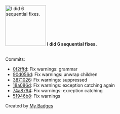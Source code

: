 <img src="https://github.com/my-badges/my-badges/blob/master/src/all-badges/fix-commit/fix-6.png?raw=true" alt="I did 6 sequential fixes." title="I did 6 sequential fixes." width="128">
<strong>I did 6 sequential fixes.</strong>
<br><br>

Commits:

- <a href="https://github.com/man250001/MovieTickets/commit/0f2fffd5609f4095eb0e1cbf6ed9a333d08b787d">0f2fffd</a>: Fix warnings: grammar
- <a href="https://github.com/man250001/MovieTickets/commit/90d056d8475dcbefe448329129a74b5bb8f99d13">90d056d</a>: Fix warnings: unwrap children
- <a href="https://github.com/man250001/MovieTickets/commit/387102679809180180e26998a84105de0b653e9d">3871026</a>: Fix warnings: suppressed
- <a href="https://github.com/man250001/MovieTickets/commit/18a086d6912cbefefad6232fe4f30b677124a944">18a086d</a>: Fix warnings: exception catching again
- <a href="https://github.com/man250001/MovieTickets/commit/74a87942d97ccad964cae8be7f73ae0fcd47da19">74a8794</a>: Fix warnings: exception catching
- <a href="https://github.com/man250001/MovieTickets/commit/51946b80ab034671bc2b3b00303f3da1f59dd705">51946b8</a>: Fix warnings


Created by <a href="https://github.com/my-badges/my-badges">My Badges</a>